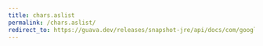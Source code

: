 ```yaml
---
title: chars.aslist
permalink: /chars.aslist/
redirect_to: https://guava.dev/releases/snapshot-jre/api/docs/com/google/common/primitives/Chars.html#asList-char...-
---
```

